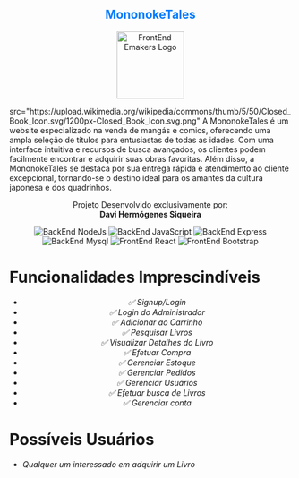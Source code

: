<h2 align="center" style="color: #007BFF;" class="text-center"> MononokeTales </h2>

<p align="center">
  <img src="https://cdn-icons-png.flaticon.com/128/10384/10384254.png"  alt="FrontEnd Emakers Logo", width="120", height="120">
</p>
src="https://upload.wikimedia.org/wikipedia/commons/thumb/5/50/Closed_Book_Icon.svg/1200px-Closed_Book_Icon.svg.png"                    
A MononokeTales é um website especializado na venda de mangás e comics, oferecendo uma ampla seleção de títulos para entusiastas de todas as idades. Com uma interface intuitiva e recursos de busca avançados, os clientes podem facilmente encontrar e adquirir suas obras favoritas. Além disso, a MononokeTales se destaca por sua entrega rápida e atendimento ao cliente excepcional, tornando-se o destino ideal para os amantes da cultura japonesa e dos quadrinhos.


 <p align="center">
  Projeto Desenvolvido exclusivamente por:<br>
  <strong>Davi Hermógenes Siqueira</strong>
</p>

<p align="center">
  <img src="https://img.shields.io/badge/BackEnd-NodeJs-brightgreen" alt="BackEnd NodeJs">
  <img src="https://img.shields.io/badge/BackEnd-JavaScript-yellow" alt="BackEnd JavaScript">
  <img src="https://img.shields.io/badge/BackEnd-Express-blue" alt="BackEnd Express">
  <img src="https://img.shields.io/badge/DataBase-Mysql-blue" alt="BackEnd Mysql">
  <img src="https://img.shields.io/badge/FrontEnd-React-blue" alt="FrontEnd React">
  <img src="https://img.shields.io/badge/FrontEnd-Bootstrap-blue" alt="FrontEnd Bootstrap">
</p>

# Funcionalidades Imprescindíveis

<p align="center">
  <ul align="center">
    <li><em>✅ Signup/Login</em></li>
    <li><em>✅ Login do Administrador</em></li>
    <li><em>✅ Adicionar ao Carrinho</em></li>
    <li><em>✅ Pesquisar Livros</em></li>
    <li><em>✅ Visualizar Detalhes do Livro</em></li>
    <li><em>✅ Efetuar Compra</em></li>
    <li><em>✅ Gerenciar Estoque</em></li>
    <li><em>✅ Gerenciar Pedidos</em></li>
    <li><em>✅ Gerenciar Usuários</em></li>
    <li><em>✅ Efetuar busca de Livros</em></li>
    <li><em>✅ Gerenciar conta</em></li>
  </ul>
</p>

# Possíveis Usuários

* *Qualquer um interessado em adquirir um Livro*

